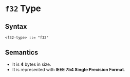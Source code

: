 # `f32` Type

## Syntax

```
<f32-type> ::= "f32"
```

## Semantics

- It is **4** bytes in size.
- It is represented with **IEEE 754 Single Precision Format**.
